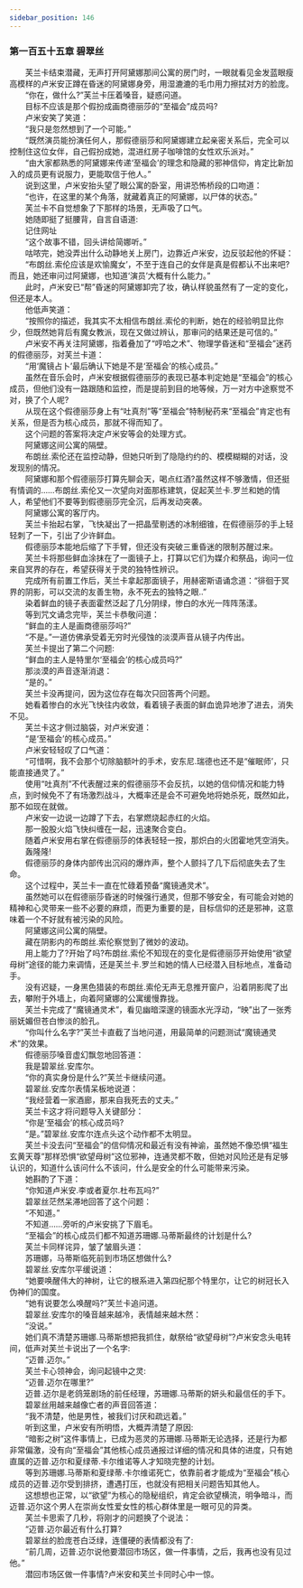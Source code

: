 ```yaml
---
sidebar_position: 146
---
```

### 第一百五十五章 碧翠丝  


　　芙兰卡结束潜藏，无声打开阿黛娜那间公寓的房门时，一眼就看见金发蓝眼瘦高模样的卢米安正蹲在昏迷的阿黛娜身旁，用湿漉漉的毛巾用力擦拭对方的脸庞。  
　　“你在，做什么?”芙兰卡压着嗓音，疑惑问道。  
　　目标不应该是那个假扮成画商德丽莎的“至福会”成员吗?  
　　卢米安笑了笑道：  
　　“我只是忽然想到了一个可能。”  
　　“既然演员能扮演任何人，那假德丽莎和阿黛娜建立起亲密关系后，完全可以控制住这位女伴，自己假扮成她，混进红房子咖啡馆的女性欢乐派对。”  
　　“由大家都熟悉的阿黛娜来传递‘至福会’的理念和隐藏的邪神信仰，肯定比新加入的成员更有说服力，更能取信于他人。”  
　　说到这里，卢米安抬头望了眼公寓的卧室，用讲恐怖桥段的口吻道：  
　　“也许，在这里的某个角落，就藏着真正的阿黛娜，以尸体的状态。”  
　　芙兰卡不自觉想象了下那样的场景，无声吸了口气。  
　　她随即挺了挺腰背，自言自语道:  
　　记住网址  
　　“这个故事不错，回头讲给简娜听。”  
　　咕哝完，她没弄出什么动静地关上房门，边靠近卢米安，边反驳起他的怀疑：  
　　“布朗丝.索伦应该是欢愉魔女’，不至于连自己的女伴是真是假都认不出来吧?而且，她还审问过阿黛娜，也知道‘演员’大概有什么能力。”  
　　此时，卢米安已“帮”昏迷的阿黛娜卸完了妆，确认样貌虽然有了一定的变化，但还是本人。  
　　他低声笑道：  
　　“按照你的描述，我其实不太相信布朗丝.索伦的判断，她在的经验明显比你少，但既然她背后有魔女教派，现在又做过辨认，那审问的结果还是可信的。”  
　　卢米安不再关注阿黛娜，指着叠加了“哼哈之术”、物理学昏迷和“至福会”迷药的假德丽莎，对芙兰卡道：  
　　“用‘魔镜占卜’最后确认下她是不是‘至福会’的核心成员。”  
　　虽然在音乐会时，卢米安根据假德丽莎的表现已基本判定她是“至福会”的核心成员，但他们没有一路跟随和监控，而是提前到目的地等候，万一对方中途察觉不对，换了个人呢?  
　　从现在这个假德丽莎身上有“吐真剂”等“至福会”特制秘药来“至福会”肯定也有关系，但是否为核心成员，那就不得而知了。  
　　这个问题的答案将决定卢米安等会的处理方式。  
　　阿黛娜这间公寓的隔壁。  
　　布朗丝.索伦还在监控动静，但她只听到了隐隐约约的、模模糊糊的对话，没发现别的情况。  
　　阿黛娜和那个假德丽莎打算先聊会天，喝点红酒?虽然这样不够激情，但还挺有情调的……布朗丝.索伦又一次望向对面那栋建筑，促起芙兰卡.罗兰和她的情人，希望他们不要等到假德丽莎完全沉，后再发动突袭。  
　　阿黛娜公寓的客厅内。  
　　芙兰卡抬起右掌，飞快凝出了一把晶莹剔透的冰制细锥，在假德丽莎的手上轻轻刺了一下，引出了少许鲜血。  
　　假德丽莎本能地后缩了下手臂，但还没有突破三重昏迷的限制苏醒过来。  
　　芙兰卡将那些鲜血涂抹在了一面镜子上，打算以它们为媒介和祭品，询问一位来自冥界的存在，希望获得关于灵的独特性辨识。  
　　完成所有前置工作后，芙兰卡拿起那面镜子，用赫密斯语诵念道：“徘徊于冥界的阴影，可以交流的友善生物，永不死去的独特之眼..”  
　　染着鲜血的镜子表面霍然泛起了几分阴绿，惨白的水光一阵阵荡漾。  
　　等到咒文诵念完毕，芙兰卡恭敬问道：  
　　“鲜血的主人是画商德丽莎吗?”  
　　“不是。”一道仿佛承受着无穷时光侵蚀的淡漠声音从镜子内传出。  
　　芙兰卡提出了第二个问题:  
　　“鲜血的主人是特里尔‘至福会’的核心成员吗?”  
　　那淡漠的声音逐渐消退：  
　　“是的。”  
　　芙兰卡没再提问，因为这位存在每次只回答两个问题。  
　　她看着惨白的水光飞快往内收敛，看着镜子表面的鲜血诡异地渗了进去，消失不见。  
　　芙兰卡这才侧过脑袋，对卢米安道：  
　　“是‘至福会’的核心成员。”  
　　卢米安轻轻叹了口气道：  
　　“可惜啊，我不会那个切除脑额叶的手术，安东尼.瑞德也还不是“催眠师’，只能直接通灵了。”  
　　使用“吐真剂”不代表醒过来的假德丽莎不会反抗，以她的信仰情况和能力特点，到时候免不了有场激烈战斗，大概率还是会不可避免地将她杀死，既然如此，那不如现在就做。  
　　卢米安一边说一边蹲了下去，右掌燃烧起赤红的火焰。  
　　那一股股火焰飞快纠缠在一起，迅速聚合变白。  
　　随着卢米安用右掌在假德丽莎的体表轻轻一按，那炽白的火团霍地凭空消失。  
　　轰隆隆!  
　　假德丽莎的身体内部传出沉闷的爆炸声，整个人颤抖了几下后彻底失去了生命。  
　　这个过程中，芙兰卡一直在忙碌着预备“魔镜通灵术”。  
　　虽然她可以在假德丽莎昏迷的时候强行通灵，但那不够安全，有可能会对她的精神和心灵带来一些不必要的麻烦，而更为重要的是，目标信仰的还是邪神，这意味着一个不好就有被污染的风险。  
　　阿黛娜这间公寓的隔壁。  
　　藏在阴影内的布朗丝.索伦察觉到了微妙的波动。  
　　用上能力了?开始了吗?布朗丝.索伦不知现在的变化是假德丽莎开始使用“欲望母树”途径的能力来调情，还是芙兰卡.罗兰和她的情人已经潜入目标地点，准备动手。  
　　没有迟疑，一身黑色猎装的布朗丝.索伦无声无息推开窗户，沿着阴影爬了出去，攀附于外墙上，向着阿黛娜的公寓缓慢靠拢。  
　　芙兰卡完成了“魔镜通灵术”，看见幽暗深邃的镜面水光浮动，“映”出了一张秀丽妩媚但苍白惨淡的脸孔。  
　　“你叫什么名字?”芙兰卡直截了当地问道，用最简单的问题测试“魔镜通灵术”的效果。  
　　假德丽莎嗓音虚幻飘忽地回答道：  
　　我是碧翠丝.安库尔。  
　　“你的真实身份是什么?”芙兰卡继续问道。  
　　碧翠丝.安库尔表情呆板地说道：  
　　“我经营着一家酒廊，那来自我死去的丈夫。”  
　　芙兰卡这才将问题导入关键部分：  
　　“你是‘至福会’的核心成员吗?  
　　“是。”碧翠丝.安库尔连点头这个动作都不太明显。  
　　芙兰卡没去问“至福会”的信仰情况和最近有没有神谕，虽然她不像恐惧“福生玄黄天尊”那样恐惧“欲望母树”这位邪神，连通灵都不敢，但她对风险还是有足够认识的，知道什么该问什么不该问，什么是安全的什么可能带来污染。  
　　她斟酌了下道：  
　　“你知道卢米安.李或者夏尔.杜布瓦吗?”  
　　碧翠丝茫然呆滞地回答了这个问题：  
　　“不知道。”  
　　不知道……旁听的卢米安挑了下眉毛。  
　　“至福会”的核心成员们都不知道苏珊娜.马蒂斯最终的计划是什么?  
　　芙兰卡同样诧异，皱了皱眉头道：  
　　苏珊娜，马蒂斯临死前到市场区想做什么?  
　　碧翠丝.安库尔平缓说道：  
　　“她要唤醒伟大的神树，让它的根系进入第四纪那个特里尔，让它的树冠长入伪神们的国度。  
　　“她有说要怎么唤醒吗?”芙兰卡追问道。  
　　碧翠丝.安库尔的嗓音越来越冷，表情越来越木然：  
　　“没说。”  
　　她们真不清楚苏珊娜.马蒂斯想把我抓住，献祭给“欲望母树”?卢米安念头电转间，低声对芙兰卡说出了一个名字:  
　　“迈普.迈尔。”  
　　芙兰卡心领神会，询问起镜中之灵:  
　　“迈普.迈尔在哪里?”  
　　迈普.迈尔是老鸽笼剧场的前任经理，苏珊娜.马蒂斯的妍头和最信任的手下。  
　　碧翠丝用越来越像亡者的声音回答道：  
　　“我不清楚，他是男性，被我们讨厌和疏远着。”  
　　听到这里，卢米安有所明悟，大概弄清楚了原因:  
　　“暗影之树”这件事情上，已成为恶灵的苏珊娜.马蒂斯无论选择，还是行为都非常偏激，没有向“至福会”其他核心成员通报过详细的情况和具体的进度，只有她直属的迈普.迈尔和夏绿蒂.卡尔维诺等人才知晓完整的计划。  
　　等到苏珊娜.马蒂斯和夏绿蒂.卡尔维诺死亡，依靠前者才能成为“至福会”核心成员的迈普.迈尔受到排挤，遭遇打压，也就没有把相关问题告知其他人。  
　　这想想也正常，以“欲望”为核心的隐秘组织，肯定会欲望横流，明争暗斗，而迈普.迈尔这个男人在崇尚女性爱女性的核心群体里是一眼可见的异类。  
　　芙兰卡思索了几秒，将刚才的问题换了个说法：  
　　“迈普.迈尔最近有什么打算?  
　　碧翠丝的脸庞苍白泛绿，连僵硬的表情都没有了:  
　　“前几周，迈普.迈尔说他要潜回市场区，做一件事情，之后，我再也没有见过他。”  
　　潜回市场区做一件事情?卢米安和芙兰卡同时心中一惊。  
